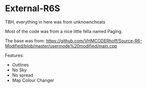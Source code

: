 # External-R6S
TBH, everything in here was from unknowncheats

Most of the code was from a nice little fella named Paging.

The base was from: https://github.com/VHMCODERhoff/Source-R6-Modified/blob/master/usermode%20modified/main.cpp


Features:
- Outlines
- No Sky
- No spread
- Map Colour Changer
